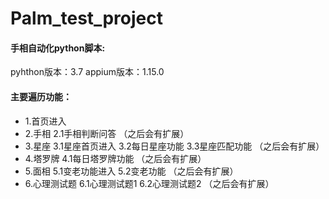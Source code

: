 # Palm_test_project
#### 手相自动化python脚本:
pyhthon版本：3.7
appium版本：1.15.0

#### 主要遍历功能：
  * 1.首页进入
  * 2.手相
    2.1手相判断问答
    （之后会有扩展）
  * 3.星座
    3.1星座首页进入
    3.2每日星座功能
    3.3星座匹配功能
    （之后会有扩展）
  * 4.塔罗牌
    4.1每日塔罗牌功能
    （之后会有扩展）
  * 5.面相
    5.1变老功能进入
    5.2变老功能
    （之后会有扩展）
   * 6.心理测试题
    6.1心理测试题1
    6.2心理测试题2
    （之后会有扩展）
